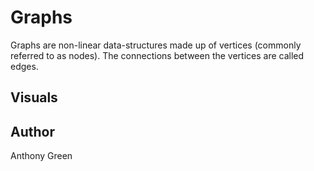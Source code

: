 ﻿# Graphs
Graphs are non-linear data-structures made up of vertices (commonly referred to as nodes). The connections between the vertices are called edges. 
## Visuals


## Author
Anthony Green
